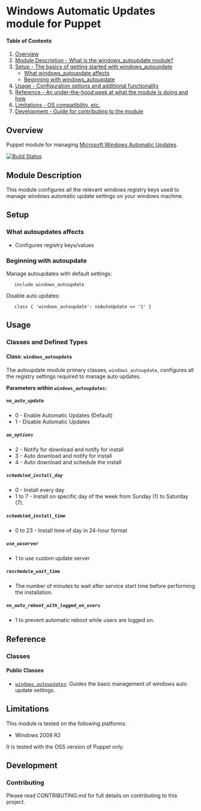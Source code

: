 # Windows Automatic Updates module for Puppet

#### Table of Contents

1. [Overview](#overview)
1. [Module Description - What is the windows_autoupdate module?](#module-description)
1. [Setup - The basics of getting started with windows_autoupdate](#setup)
    * [What windows_autoupdate affects](#what-autoupdates-affects)
    * [Beginning with windows_autoupdate](#beginning-with-autoupdates)
1. [Usage - Configuration options and additional functionality](#usage)
1. [Reference - An under-the-hood peek at what the module is doing and how](#reference)
1. [Limitations - OS compatibility, etc.](#limitations)
1. [Development - Guide for contributing to the module](#development)

## Overview

Puppet module for managing [Microsoft Windows Automatic Updates](http://support.microsoft.com/kb/328010).

[![Build Status](https://travis-ci.org/voxpupuli/puppet-windows_autoupdate.svg?branch=master)](https://travis-ci.org/voxpupuli/puppet-windows_autoupdate)

## Module Description

This module configures all the relevant windows registry keys used to manage
windows automatic update settings on your windows machine.

## Setup

### What autoupdates affects

* Configures registry keys/values

### Beginning with autoupdate

Manage autoupdates with default settings:

```puppet
   include windows_autoupdate
```

Disable auto updates:

```puppet
   class { 'windows_autoupdate': noAutoUpdate => '1' }
```

## Usage

### Classes and Defined Types

#### Class: `windows_autoupdate`

The autoupdate module primary classes, `windows_autoupdate`, configures all the
registry settings required to manage auto updates.

**Parameters within `windows_autoupdates`:**
##### `no_auto_update`

* 0 - Enable Automatic Updates (Default)
* 1 - Disable Automatic Updates

##### `au_options`

* 2 - Notify for download and notify for install
* 3 - Auto download and notify for install
* 4 - Auto download and schedule the install

##### `scheduled_install_day`

* 0 - Install every day
* 1 to 7 - Install on specific day of the week from Sunday (1) to Saturday (7).

##### `scheduled_install_time`

* 0 to 23 - Install time of day in 24-hour format

##### `use_wuserver`

* 1 to use custom update server

##### `reschedule_wait_time`

* The number of minutes to wait after service start time before performing the installation.

##### `no_auto_reboot_with_logged_on_users`

* 1 to prevent automatic reboot while users are logged on.

## Reference

### Classes

#### Public Classes

* [`windows_autoupdates`](#class_autoupdates): Guides the basic management of
  windows auto update settings.

## Limitations

This module is tested on the following platforms:

* Windows 2008 R2

It is tested with the OSS version of Puppet only.

## Development

### Contributing

Please read CONTRIBUTING.md for full details on contributing to this project.
